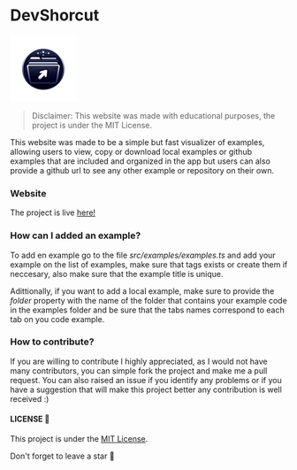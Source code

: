 # DevShorcut 

![DevShorcut Logo](/public/apple-icon-120x120.png)

> Disclaimer: This website was made with educational purposes, the project is under the MIT License.

This website was made to be a simple but fast visualizer of examples, allowing users to view, copy or download local examples or github examples that are included and organized in the app but users can also provide a github url to see any other example or repository on their own.

### Website

The project is live [here!]()

### How can I added an example?

To add en example go to the file _src/examples/examples.ts_ and add your example on the list of examples, make sure that tags exists or create them if neccesary, also make sure that the example title is unique.

Adittionally, if you want to add a local example, make sure to provide the _folder_ property with the name of the folder that contains your example code in the examples folder and be sure that the tabs names correspond to each tab on you code example.

### How to contribute?

If you are willing to contribute I highly appreciated, as I would not have many contributors, you can simple fork the project and make me a pull request. You can also raised an issue if you identify any problems or if you have a suggestion that will make this project better any contribution is well received :) 

#### LICENSE 📜

This project is under the [MIT License](/LICENSE).

Don't forget to leave a star 🌟
